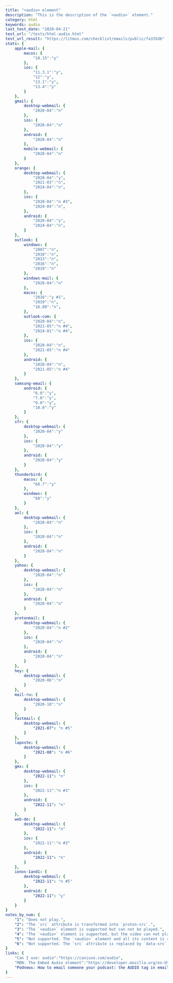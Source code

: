 ```yaml
---
title: "<audio> element"
description: "This is the description of the `<audio>` element."
category: html
keywords: audio
last_test_date: "2020-04-21"
test_url: "/tests/html-audio.html"
test_url_result: "https://litmus.com/checklist/emails/public/fa335db"
stats: {
    apple-mail: {
        macos: {
            "10.15":"y"
        },
        ios: {
            "11.3.1":"y",
            "12":"y",
            "13.1":"y",
            "13.4":"y"
        }
    },
    gmail: {
        desktop-webmail: {
            "2020-04":"n"
        },
        ios: {
            "2020-04":"n"
        },
        android: {
            "2020-04":"n"
        },
        mobile-webmail: {
            "2020-04":"n"
        }
    },
    orange: {
        desktop-webmail: {
            "2020-04":"y",
            "2021-03":"n",
            "2024-04":"n",
        },
        ios: {
            "2020-04":"n #3",
            "2024-04":"n",
        },
        android: {
            "2020-04":"y",
            "2024-04":"n",
        }
    },
    outlook: {
        windows: {
            "2007":"n",
            "2010":"n",
            "2013":"n",
            "2016":"n",
            "2019":"n"
        },
        windows-mail: {
            "2020-04":"n"
        },
        macos: {
            "2016":"y #1",
            "2019":"n",
            "16.80":"n",
        },
        outlook-com: {
            "2020-04":"n",
            "2021-05":"n #4",
            "2024-01":"n #4",
        },
        ios: {
            "2020-04":"n",
            "2021-05":"n #4"
        },
        android: {
            "2020-04":"n",
            "2021-05":"n #4"
        }
    },
    samsung-email: {
        android: {
            "6.0":"y",
            "7.0":"y",
            "9.0":"y",
            "10.0":"y"
        }
    },
    sfr: {
        desktop-webmail: {
            "2020-04":"y"
        },
        ios: {
            "2020-04":"y"
        },
        android: {
            "2020-04":"y"
        }
    },
    thunderbird: {
        macos: {
            "68.7":"y"
        },
        windows: {
            "60":"y"
        }
    },
    aol: {
        desktop-webmail: {
            "2020-04":"n"
        },
        ios: {
            "2020-04":"n"
        },
        android: {
            "2020-04":"n"
        }
    },
    yahoo: {
        desktop-webmail: {
            "2020-04":"n"
        },
        ios: {
            "2020-04":"n"
        },
        android: {
            "2020-04":"n"
        }
    },
    protonmail: {
        desktop-webmail: {
            "2020-04":"n #2"
        },
        ios: {
            "2020-04":"n"
        },
        android: {
            "2020-04":"n"
        }
    },
    hey: {
        desktop-webmail: {
            "2020-06":"n"
        }
    },
    mail-ru: {
        desktop-webmail: {
            "2020-10":"n"
        }
    },
    fastmail: {
        desktop-webmail: {
            "2021-07": "n #5"
        }
    },
    laposte: {
        desktop-webmail: {
            "2021-08": "n #6"
        }
    },
	gmx: {
		desktop-webmail: {
			"2022-11": "n"
		},
		ios: {
			"2022-11":"n #3"
		},
		android: {
			"2022-11": "n"
		}
	},
	web-de: {
		desktop-webmail: {
			"2022-11": "n"
		},
		ios: {
			"2022-11":"n #3"
		},
		android: {
			"2022-11": "n"
		}
	},
	ionos-1and1: {
		desktop-webmail: {
			"2022-11": "n #5"
		},
		android: {
			"2022-11": "y"
		}
	}
}
notes_by_num: {
    "1": "Does not play.",
    "2": "The `src` attribute is transformed into `proton-src`.",
    "3": "The `<audio>` element is supported but can not be played.",
    "4": "The `<audio>` element is supported, but the video can not play due to a strict Content Security Policy.",
    "5": "Not supported. The `<audio>` element and all its content is removed.",
    "6": "Not supported. The `src` attribute is replaced by `data-src`."
}
links: {
    "Can I use: audio":"https://caniuse.com/audio",
    "MDN: The Embed Audio element":"https://developer.mozilla.org/en-US/docs/Web/HTML/Element/audio",
	"Podnews: How to email someone your podcast: the AUDIO tag in email": "https://podnews.net/article/html5-audio-tag-in-email"
}
---
```

